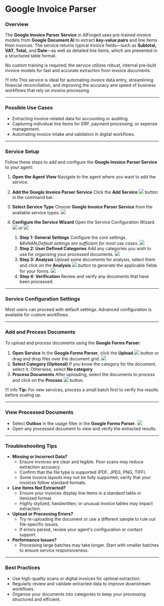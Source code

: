 # Google Invoice Parser

### Overview

The **Google Invoice Parser Service** in AIForged uses pre-trained invoice models from **Google Document AI** to extract **key-value pairs** and line items from invoices. The service returns typical invoice fields—such as **Subtotal, VAT, Total,** and **Date**—as well as detailed line items, which are presented in a structured table format.

No custom training is required; the service utilizes robust, internal pre-built invoice models for fast and accurate extraction from invoice documents.

!!! info
    This service is ideal for automating invoice data entry, streamlining financial reconciliation, and improving the accuracy and speed of business workflows that rely on invoice processing.

***

### Possible Use Cases

* Extracting invoice-related data for accounting or auditing.
* Capturing individual line items for ERP, payment processing, or expense management.
* Automating invoice intake and validation in digital workflows.

***

### Service Setup

Follow these steps to add and configure the **Google Invoice Parser Service** to your agent:

1. **Open the Agent View**
   Navigate to the agent where you want to add the service.
2. **Add the Google Invoice Parser Service**
   Click the **Add Service** ![](../../assets/image%20%2815%29%20%281%29%20%281%29.png) button in the command bar.

3. **Select Service Type**
   Choose **Google Invoice Parser Service** from the available service types.
   ![](../../assets/image%20%2814%29%20%281%29%20%281%29.png)
4. **Configure the Service Wizard**
   Open the Service Configuration Wizard.
   ![](../../assets/image%20%2816%29%20%281%29%20%281%29.png)
   or
   ![](../../assets/image%20%2817%29%20%281%29%20%281%29.png)
   1. &#x20;**Step 1: General Settings**
      Configure the core settings.  
      &#xNAN;_&#x44;efault settings are sufficient for most use cases._
      ![](../../assets/image%20%2818%29%20%281%29%20%281%29.png)
   2. **Step 2: User Defined Categories**
      Add any categories you wish to use for organizing your processed documents.
      ![](../../assets/image%20%2819%29%20%281%29%20%281%29.png)
   3. **Step 3: Analysis**
      Upload some documents for analysis, select them and click on the **Analysis** ![](../../assets/image%20%28125%29.png) button to generate the applicable fields for your forms.
      ![](../../assets/image%20%2820%29%20%281%29%20%281%29.png)
   4. **Step 4: Verification**
      Review and verify any documents that have been processed.&#x20;

***

### Service Configuration Settings

Most users can proceed with default settings. Advanced configuration is available for custom workflows.

***

### Add and Process Documents

To upload and process documents using the **Google Forms Parser**:

1. **Open Service**
   In the **Google Forms Parser**, click the **Upload** ![](../../assets/image%20%288%29%20%281%29%20%281%29.png) button or drag and drop files over the document grid.
   ![](../../assets/image%20%289%29%20%281%29%20%281%29.png)
2. **Select Category (Optional)**
   If you know the category for the document, select it. Otherwise, select **No category**.
3. **Process Documents**
   After uploading, select the documents to process and click on the **Process** ![](../../assets/image%20%2810%29%20%281%29%20%281%29.png) button.

!!! info
    **Tip:** For new services, process a small batch first to verify the results before scaling up.

***

### View Processed Documents

* Select **Outbox** in the usage filter in the **Google Forms Parser**.
  ![](../../assets/image%20%2851%29.png)
* Open any processed document to view and verify the extracted results.

***

### Troubleshooting Tips

* **Missing or Incorrect Data?**
  * Ensure invoices are clear and legible. Poor scans may reduce extraction accuracy.
  * Confirm that the file type is supported (PDF, JPEG, PNG, TIFF).
  * Some invoice layouts may not be fully supported; verify that your invoices follow standard formats.
* **Line Items Not Extracted?**
  * Ensure your invoices display line items in a standard table or itemized format.
  * Highly stylized, handwritten, or unusual invoice tables may impact extraction.
* **Upload or Processing Errors?**
  * Try re-uploading the document or use a different sample to rule out file-specific issues.
  * If errors persist, review your agent's configuration or contact support.
* **Performance Issues?**
  * Processing large batches may take longer. Start with smaller batches to ensure service responsiveness.

***

### Best Practices

* Use high-quality scans or digital invoices for optimal extraction.
* Regularly review and validate extracted data to improve downstream workflows.
* Organize your documents into categories to keep your processing structured and efficient.





